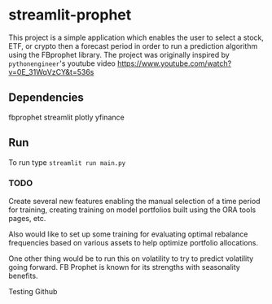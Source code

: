 # streamlit-prophet

This project is a simple application which enables the user to select a stock, ETF, or crypto then a forecast period in order to run a prediction algorithm using the FBprophet library. The project was originally inspired by `pythonengineer`'s youtube video <https://www.youtube.com/watch?v=0E_31WqVzCY&t=536s>

## Dependencies

fbprophet
streamlit
plotly
yfinance

## Run

To run type `streamlit run main.py`

### TODO

Create several new features enabling the manual selection of a time period for training, creating training on model portfolios built using the ORA tools pages, etc.  

Also would like to set up some training for evaluating optimal rebalance frequencies based on various assets to help optimize portfolio allocations.

One other thing would be to run this on volatility to try to predict volatility going forward. FB Prophet is known for its strengths with seasonality benefits. 

Testing Github
